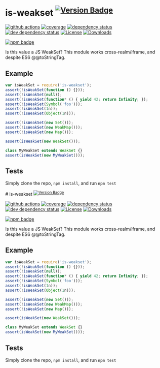 # is-weakset <sup>[![Version Badge][2]][1]</sup>

[![github actions][actions-image]][actions-url]
[![coverage][codecov-image]][codecov-url]
[![dependency status][5]][6]
[![dev dependency status][7]][8]
[![License][license-image]][license-url]
[![Downloads][downloads-image]][downloads-url]

[![npm badge][11]][1]

Is this value a JS WeakSet? This module works cross-realm/iframe, and despite ES6 @@toStringTag.

## Example

```js
var isWeakSet = require('is-weakset');
assert(!isWeakSet(function () {}));
assert(!isWeakSet(null));
assert(!isWeakSet(function* () { yield 42; return Infinity; });
assert(!isWeakSet(Symbol('foo')));
assert(!isWeakSet(1n));
assert(!isWeakSet(Object(1n)));

assert(!isWeakSet(new Set()));
assert(!isWeakSet(new WeakMap()));
assert(!isWeakSet(new Map()));

assert(isWeakSet(new WeakSet()));

class MyWeakSet extends WeakSet {}
assert(isWeakSet(new MyWeakSet()));
```

## Tests
Simply clone the repo, `npm install`, and run `npm test`

[1]: https://npmjs.org/package/is-weakset
[2]: https://versionbadg.es/inspect-js/is-weakset.svg
[5]: https://david-dm.org/inspect-js/is-weakset.svg
[6]: https://david-dm.org/inspect-js/is-weakset
[7]: https://david-dm.org/inspect-js/is-weakset/dev-status.svg
[8]: https://david-dm.org/inspect-js/is-weakset#info=devDependencies
[11]: https://nodei.co/npm/is-weakset.png?downloads=true&stars=true
[license-image]: https://img.shields.io/npm/l/is-weakset.svg
[license-url]: LICENSE
[downloads-image]: https://img.shields.io/npm/dm/is-weakset.svg
[downloads-url]: https://npm-stat.com/charts.html?package=is-weakset
[codecov-image]: https://codecov.io/gh/inspect-js/is-weakset/branch/main/graphs/badge.svg
[codecov-url]: https://app.codecov.io/gh/inspect-js/is-weakset/
[actions-image]: https://img.shields.io/endpoint?url=https://github-actions-badge-u3jn4tfpocch.runkit.sh/inspect-js/is-weakset
[actions-url]: https://github.com/inspect-js/is-weakset/actions
                                # is-weakset <sup>[![Version Badge][2]][1]</sup>

[![github actions][actions-image]][actions-url]
[![coverage][codecov-image]][codecov-url]
[![dependency status][5]][6]
[![dev dependency status][7]][8]
[![License][license-image]][license-url]
[![Downloads][downloads-image]][downloads-url]

[![npm badge][11]][1]

Is this value a JS WeakSet? This module works cross-realm/iframe, and despite ES6 @@toStringTag.

## Example

```js
var isWeakSet = require('is-weakset');
assert(!isWeakSet(function () {}));
assert(!isWeakSet(null));
assert(!isWeakSet(function* () { yield 42; return Infinity; });
assert(!isWeakSet(Symbol('foo')));
assert(!isWeakSet(1n));
assert(!isWeakSet(Object(1n)));

assert(!isWeakSet(new Set()));
assert(!isWeakSet(new WeakMap()));
assert(!isWeakSet(new Map()));

assert(isWeakSet(new WeakSet()));

class MyWeakSet extends WeakSet {}
assert(isWeakSet(new MyWeakSet()));
```

## Tests
Simply clone the repo, `npm install`, and run `npm test`

[1]: https://npmjs.org/package/is-weakset
[2]: https://versionbadg.es/inspect-js/is-weakset.svg
[5]: https://david-dm.org/inspect-js/is-weakset.svg
[6]: https://david-dm.org/inspect-js/is-weakset
[7]: https://david-dm.org/inspect-js/is-weakset/dev-status.svg
[8]: https://david-dm.org/inspect-js/is-weakset#info=devDependencies
[11]: https://nodei.co/npm/is-weakset.png?downloads=true&stars=true
[license-image]: https://img.shields.io/npm/l/is-weakset.svg
[license-url]: LICENSE
[downloads-image]: https://img.shields.io/npm/dm/is-weakset.svg
[downloads-url]: https://npm-stat.com/charts.html?package=is-weakset
[codecov-image]: https://codecov.io/gh/inspect-js/is-weakset/branch/main/graphs/badge.svg
[codecov-url]: https://app.codecov.io/gh/inspect-js/is-weakset/
[actions-image]: https://img.shields.io/endpoint?url=https://github-actions-badge-u3jn4tfpocch.runkit.sh/inspect-js/is-weakset
[actions-url]: https://github.com/inspect-js/is-weakset/actions
